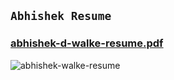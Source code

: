 ## `Abhishek Resume`
### [abhishek-d-walke-resume.pdf](https://github.com/abhishek-0713/Resume/files/11737026/abhishek-d-walke-resume.pdf)

![abhishek-walke-resume](https://github.com/abhishek-0713/Resume/assets/105943862/7513023a-6aa6-4326-a683-34787478950f)
